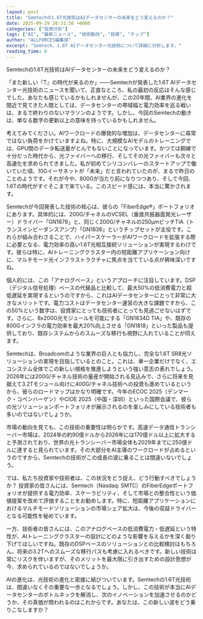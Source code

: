 ```yaml
---
layout: post
title: "Semtechの1.6T光技術はAIデータセンターの未来をどう変えるのか？"
date: 2025-09-29 20:31:56 +0000
categories: ["投資分析"]
tags: ["AI", "最新ニュース", "技術動向", "投資", "チップ"]
author: "ALLFORCES編集部"
excerpt: "Semtech、1.6T AIデータセンター光技術について詳細に分析します。"
reading_time: 8
---
```


Semtechの1.6T光技術はAIデータセンターの未来をどう変えるのか？

「また新しい『T』の時代が来るのか」――Semtechが発表した1.6T AIデータセンター光技術のニュースを聞いて、正直なところ、私の最初の反応はそんな感じでした。あなたも感じているかもしれませんが、この20年間、AI業界の進化を間近で見てきた人間としては、データセンターの帯域幅と電力効率を巡る戦いは、まるで終わりのないマラソンのようです。しかし、今回のSemtechの動きは、単なる数字の更新以上の意味を持っているかもしれません。

考えてみてください。AIワークロードの爆発的な増加は、データセンターに尋常ではない負荷をかけていますよね。特に、大規模なAIモデルのトレーニングでは、GPU間のデータ転送量がとんでもないことになっています。かつては銅線で十分だった時代から、光ファイバーへの移行、そしてその光ファイバーも次々と高速化を求められてきました。私が初めてシリコンバレーのスタートアップで働いていた頃、10Gイーサネットが「未来」だと言われていたのが、まるで昨日のことのようです。それが今や、800Gが当たり前になりつつあり、そして今回、1.6Tの時代がすぐそこまで来ている。このスピード感には、本当に驚かされます。

Semtechが今回発表した技術の核心は、彼らの「FiberEdge®」ポートフォリオにあります。具体的には、200G/チャネルのVCSEL（垂直共振器面発光レーザー）ドライバー「GN1878」と、同じく200G/チャネルの250µmピッチTIA（トランスインピーダンスアンプ）「GN1836」というチップセットが主役です。これらが組み合わさることで、ハイパースケーラーがAIワークロードを拡張する際に必要となる、電力効率の高い1.6T光相互接続ソリューションが実現するわけです。彼らは特に、AIトレーニングクラスター内の短距離アプリケーション向けに、マルチモード光インフラストラクチャに焦点を当てている点が興味深いですね。

個人的には、この「アナログベース」というアプローチに注目しています。DSP（デジタル信号処理）ベースの代替品と比較して、最大50%の低消費電力と超低遅延を実現するというのですから、これはAIデータセンターにとって非常に大きなメリットです。電力コストはデータセンター運営の大きな課題ですから、この50%という数字は、投資家にとっても技術者にとっても見過ごせないはずです。さらに、8x200G光モジュールを可能にする「GN1834D TIA」や、既存の800Gインフラの電力効率を最大20%向上させる「GN1818」といった製品も提供しており、既存システムからのスムーズな移行も視野に入れていることが伺えます。

Semtechは、Broadcomのような業界の巨人とも協力し、完全な1.6T SR8光ソリューションの実現を目指しているとのこと。これは、単一企業だけでなく、エコシステム全体でこの新しい規格を推進しようという強い意志の表れでしょう。2026年には200G/チャネル技術の量産が開始される見込みで、さらに将来を見据えて3.2Tモジュール向けに400G/チャネル技術への投資も進めているというから、彼らのロードマップはかなり明確です。今年のECOC 2025（デンマーク・コペンハーゲン）やCIOE 2025（中国・深圳）といった国際会議で、彼らの光ソリューションポートフォリオが展示されるのを楽しみにしている技術者も多いのではないでしょうか。

市場の動向を見ても、この技術の重要性は明らかです。高速データ通信トランシーバー市場は、2024年の約90億ドルから2026年には170億ドル以上に拡大すると予測されており、世界の光トランシーバー市場全体も2029年までに250億ドルに達すると見られています。その大部分をAI主導のワークロードが占めるというのですから、Semtechの技術がこの成長の波に乗ることは間違いないでしょう。

では、私たち投資家や技術者は、この状況をどう捉え、どう行動すべきでしょうか？ 投資家の皆さんには、Semtech（Nasdaq: SMTC）のFiberEdgeポートフォリオが提供する電力効率、スケーラビリティ、そして市場との整合性という価値提案を改めて評価することをお勧めします。特に、短距離アプリケーションにおけるマルチモードソリューションの市場シェア拡大は、今後の収益ドライバーとなる可能性を秘めています。

一方、技術者の皆さんには、このアナログベースの低消費電力・低遅延という特性が、AIトレーニングクラスターの設計にどのような影響を与えるかを深く掘り下げてほしいですね。既存のDSPベースのソリューションとの比較検討はもちろん、将来の3.2Tへのスムーズな移行パスも考慮に入れるべきです。新しい技術は常にリスクを伴いますが、そのメリットを最大限に引き出すための設計思想が今、求められているのではないでしょうか。

AIの進化は、光技術の進化と密接に結びついています。Semtechの1.6T光技術は、間違いなくその重要な一歩となるでしょう。しかし、この技術が本当にAIデータセンターのボトルネックを解消し、次のイノベーションを加速させるのかどうか、その真価が問われるのはこれからです。あなたは、この新しい波をどう乗りこなしますか？

